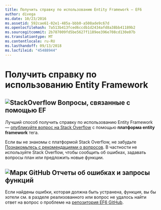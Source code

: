 ```yaml
---
title: Получить справку по использованию Entity Framework — EF6
author: divega
ms.date: 10/23/2016
ms.assetid: 592cae61-02e1-485a-bbb0-a508ade9c67d
ms.openlocfilehash: 7a513b413fced6ccdb1d2434afd8a38bb41189b2
ms.sourcegitcommit: 2b787009fd5be5627f1189ee396e708cd130e07b
ms.translationtype: MT
ms.contentlocale: ru-RU
ms.lasthandoff: 09/13/2018
ms.locfileid: "45488944"
---
```

# <a name="get-help-using-entity-framework"></a>Получить справку по использованию Entity Framework
## <a name="stackoverflowef6mediastackoverflowpng-questions-about-using-ef"></a>![StackOverflow](~/ef6/media/stackoverflow.png) Вопросы, связанные с помощью EF  

Лучший способ получить справку по использованию Entity Framework — [опубликуйте вопрос на Stack Overflow](http://stackoverflow.com/questions/ask) с помощью **платформа entity framework** тега.  

Если вы не знакомы с платформой Stack Overflow, не забудьте [Познакомьтесь с рекомендациями о вопросов](http://stackoverflow.com/help/asking). В частности не используйте Stack Overflow, чтобы сообщить об ошибках, задавать вопросы план или предложить новые функции.  

## <a name="github-markef6mediagithub-mark-32pxpng-bug-reports-and-feature-requests"></a>![Марк GitHub](~/ef6/media/github-mark-32px.png) Отчеты об ошибках и запросы функций  

Если найдены ошибки, которая должна быть устранена, функция, вы бы хотели см. в разделе реализованного или вопрос не удалось найти ответ на вопрос о проблеме на [репозитория EF6 GitHub](https://github.com/aspnet/EntityFramework6/issues).
